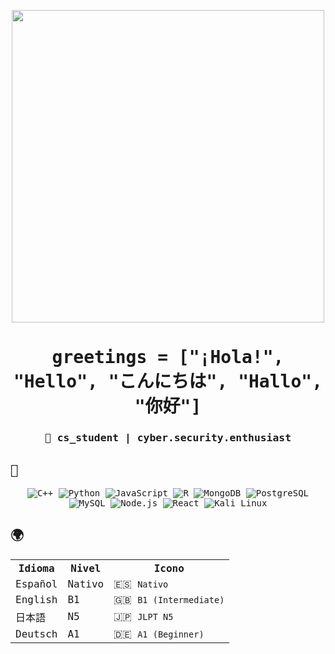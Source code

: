 <div style="font-family: 'SimSun', 'MS Gothic', monospace;">

<!-- Banner GIF centrado -->
<p align="center">
  <img src="https://i.imgur.com/bKkXWgD.gif" width="500px" />
</p>

<h1 align="center"> greetings = ["¡Hola!", "Hello", "こんにちは", "Hallo", "你好"]</h1>

<h3 align="center">
  👾 cs_student | cyber.security.enthusiast<br>
</h3>

## 🔧 

<div align="center" style="margin: 15px 0;">

![C++](https://img.shields.io/badge/-C++-000?&logo=c%2b%2b&logoColor=00599C)
![Python](https://img.shields.io/badge/-Python-000?&logo=Python)
![JavaScript](https://img.shields.io/badge/-JavaScript-000?&logo=JavaScript)
![R](https://img.shields.io/badge/-R-000?&logo=R&logoColor=276DC3)
![MongoDB](https://img.shields.io/badge/-MongoDB-000?&logo=MongoDB)
![PostgreSQL](https://img.shields.io/badge/-PostgreSQL-000?&logo=PostgreSQL)
![MySQL](https://img.shields.io/badge/-MySQL-000?&logo=MySQL)
![Node.js](https://img.shields.io/badge/-Node.js-000?&logo=node.js)
![React](https://img.shields.io/badge/-React-000?&logo=React)
![Kali Linux](https://img.shields.io/badge/-Kali_Linux-000?&logo=Kali-Linux)

</div>

## 🌍 

<table align="center">
  <tr>
    <th>Idioma</th>
    <th>Nivel</th>
    <th>Icono</th>
  </tr>
  <tr>
    <td>Español</td>
    <td>Nativo</td>
    <td>🇪🇸 <code>Nativo</code></td>
  </tr>
  <tr>
    <td>English</td>
    <td>B1</td>
    <td>🇬🇧 <code>B1 (Intermediate)</code></td>
  </tr>
  <tr>
    <td>日本語</td>
    <td>N5</td>
    <td>🇯🇵 <code>JLPT N5</code></td>
  </tr>
  <tr>
    <td>Deutsch</td>
    <td>A1</td>
    <td>🇩🇪 <code>A1 (Beginner)</code></td>
  </tr>
</table>

</div>
